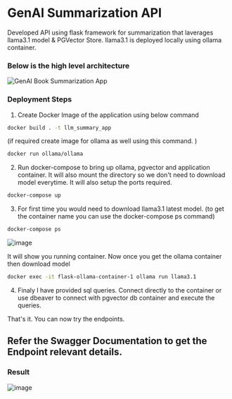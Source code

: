 
# GenAI Summarization API 

Developed API using flask framework for summarization that laverages llama3.1 model & PGVector Store.
llama3.1 is deployed locally using ollama container.


### Below is the high level architecture
![GenAI Book Summarization App](https://github.com/user-attachments/assets/9e406721-924c-41d4-8772-1bf49d0c764f)



### Deployment Steps
1. Create Docker Image of the application using below command 
```bash
docker build . -t llm_summary_app
```

(if required create image for ollama as well using this command. )
```bash
docker run ollama/ollama 
```


2. Run docker-compose to bring up ollama, pgvector and application container. It will also mount the directory so we don't need to download model everytime.
It will also setup the ports required.

```bash
docker-compose up
```




3. For first time you would need to download llama3.1 latest model. (to get the container name you can use the docker-compose ps command)
```bash
docker-compose ps
```
![image](https://github.com/user-attachments/assets/c5344012-9b60-4601-9010-16814d212301)


It will show you running container. Now once you get the ollama container then download model

```bash
docker exec -it flask-ollama-container-1 ollama run llama3.1
```

4. Finaly I have provided sql queries. Connect directly to the container or use dbeaver to connect with pgvector db container and execute the queries.

That's it. You can now try the endpoints.

## Refer the Swagger Documentation to get the Endpoint relevant details.

### Result
![image](https://github.com/user-attachments/assets/5b0e6d9b-13c2-476c-a3f6-92c3578cfb19)


